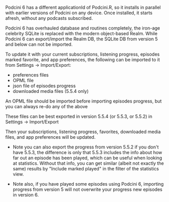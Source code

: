  


Podcini 6 has a different applicationId of Podcini.R, so it installs in parallel with earlier versions of Podcini on any device.
Once installed, it starts afresh, without any podcasts subscribed.

Podcini 6 has overhauled database and routines completely, the iron-age celebrity SQLite is replaced with the modern object-based Realm.
While Podcini 6 can export/import the Realm DB, the SQLite DB from version 5 and below can not be imported.

To update it with your current subscriptions, listening progress, episodes marked favorite, and app preferences,
the following can be imported to it from Settings -> Import/Export:

* preferences files
* OPML file
* json file of episodes progress
* downloaded media files (5.5.4 only)

An OPML file should be imported before importing episodes progress, but you can always re-do any of the above

These files can be best exported in version 5.5.4 (or 5.5.3, or 5.5.2) in Settings -> Import/Export

Then your subscriptions, listening progress, favorites, downloaded media files, and app preferences will be updated.

* Note you can also export the progress from version 5.5.2 if you don't have 5.5.3, the difference is only that 5.5.3 includes the info about how far out an episode has been played, which can be useful when looking at statistics. Without that info, you can get similar (albeit not exactly the same) results by "Include marked played" in the filter of the statistics view.

* Note also, if you have played some episodes using Podcini 6, importing progress from version 5 will not overwrite your progress new episodes in version 6.
